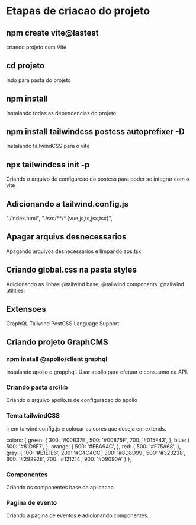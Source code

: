 # Etapas de criacao do projeto

## npm create vite@lastest
criando  projeto com Vite

## cd projeto
Indo para pasta do projeto
## npm install
Instalando todas as dependencias do projeto
## npm install tailwindcss postcss autoprefixer -D
Instalando  tailwindCSS para o vite

## npx tailwindcss init -p
Criando o arquivo de configurcao do postcss
para poder se integrar com o vite

## Adicionando a tailwind.config.js
 "./index.html",
    "./src/**/*.{vue,js,ts,jsx,tsx}",

## Apagar arquivs desnecessarios
Apagando arquivos desnecessarios e limpando
aps.tsx

## Criando global.css na pasta styles
Adicionando as linhas
@tailwind base;
@tailwind components;
@tailwind utilities;

## Extensoes
GraphQL
Tailwind
PostCSS Language Support

## Criando projeto GraphCMS

### npm install @apollo/client graphql
Instalando apollo e grapphql.
Usar apollo para efetuar o consuumo da API.

### Criando pasta src/lib
Criando o arquivo apollo.ts de configuracao do apollo

### Tema tailwindCSS
ir em taiwind.config.js e colocar as cores que deseja em extends.

colors: {
  green: {
    300: '#00B37E',
    500: '#00875F',
    700: '#015F43',
  },
  blue: {
    500: '#81D8F7',
  },
  orange: {
    500: '#FBA94C',
  },
  red: {
    500: '#F75A68',
  },
  gray: {
    100: '#E1E1E6',
    200: '#C4C4CC',
    300: '#8D8D99',
    500: '#323238',
    600: '#29292E',
    700: '#121214',
    900: '#09090A'
  }
},

### Componentes
Criando os componentes base da aplicacao

### Pagina de evento
Criando a pagina de eventos e adicionando componentes.